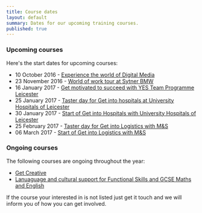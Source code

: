```yaml
---
title: Course dates
layout: default
summary: Dates for our upcoming training courses.
published: true
---
```


### Upcoming courses

Here's the start dates for upcoming courses:

- 10 October 2016 - [Experience the world of Digital Media](/what-you-can-do/experience-the-world-of-digital-media)
- 23 November 2016 - [World of work tour at Sytner BMW](/what-you-can-do/explore-the-world-of-work)
- 16 January 2017 - [Get motivated to succeed with YES Team Programme Leicester](/what-you-can-do/get-motivated-to-succeed)
- 25 January 2017 - [Taster day for Get into hospitals at University Hospitals of Leicester](/what-you-can-do/get-hands-on-experience-and-access-to-jobs)
- 30 January 2017 - [Start of Get into Hospitals with University Hospitals of Leicester](/what-you-can-do/get-hands-on-experience-and-access-to-jobs)
- 25 February 2017 - [Taster day for Get into Logistics with M&S](/what-you-can-do/get-hands-on-experience-and-access-to-jobs)
- 06 March 2017 - [Start of Get into Logistics with M&S](/what-you-can-do/get-hands-on-experience-and-access-to-jobs)

### Ongoing courses 

The following courses are ongoing throughout the year:

- [Get Creative](/what-you-can-do/get-creative)
- [Lanuaguage and cultural support for Functional Skills and GCSE Maths and English](/what-you-can-do/yes-specialised-support-services)


If the course your interested in is not listed just get it touch and we will inform you of how you can get involved.